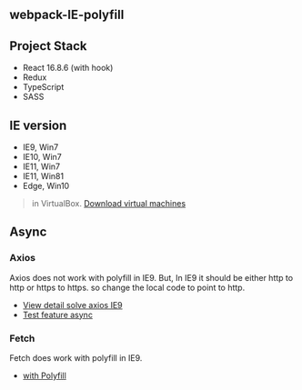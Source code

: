 webpack-IE-polyfill
---

## Project Stack
- React 16.8.6 (with hook)
- Redux
- TypeScript
- SASS

## IE version
- IE9, Win7
- IE10, Win7
- IE11, Win7
- IE11, Win81
- Edge, Win10

> in VirtualBox. [Download virtual machines](https://developer.microsoft.com/en-us/microsoft-edge/tools/vms/)

## Async
### Axios
Axios does not work with polyfill in IE9.
But, In IE9 it should be either http to http or https to https. so change the local code to point to http.
- [View detail solve axios IE9](https://github.com/axios/axios/issues/246#issuecomment-189413998)
- [Test feature async](https://github.com/hyunalee419/webpack-React-IE-polyfill/tree/feature/async)

### Fetch
Fetch does work with polyfill in IE9.
- [with Polyfill](https://github.com/github/fetch)
